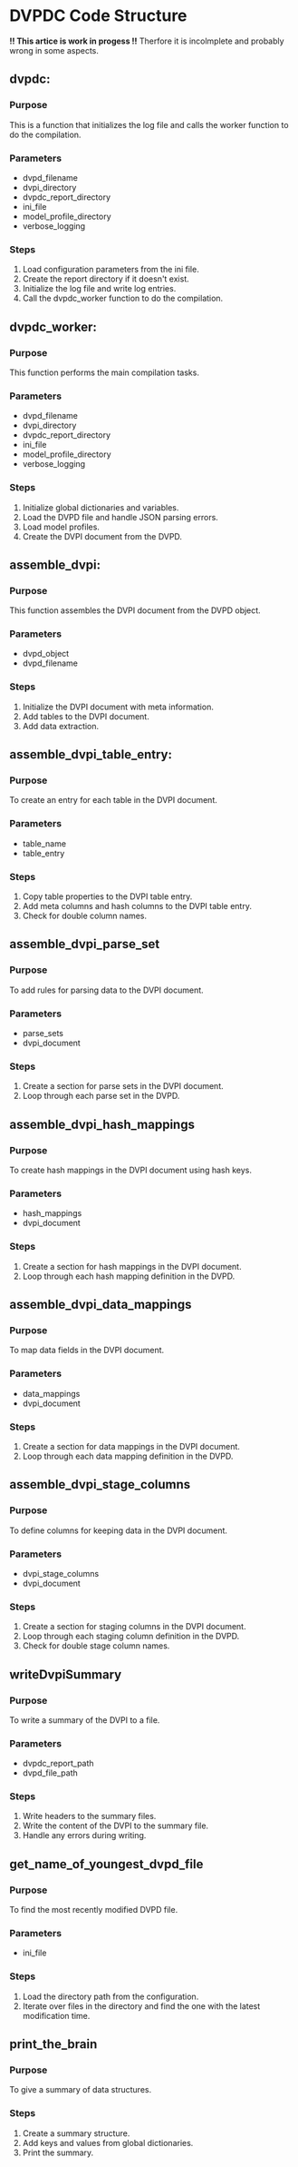  # DVPDC Code Structure

 **!! This artice is work in progess !!** Therfore it is incolmplete and probably wrong in some aspects.
 
## dvpdc:

### Purpose
This is a function that initializes the log file and calls the worker function to do the compilation.

### Parameters
- dvpd_filename
- dvpi_directory
- dvpdc_report_directory
- ini_file
- model_profile_directory
- verbose_logging

### Steps
1. Load configuration parameters from the ini file.
2. Create the report directory if it doesn't exist.
3. Initialize the log file and write log entries.
4. Call the dvpdc_worker function to do the compilation.

## dvpdc_worker:

### Purpose
This function performs the main compilation tasks.

### Parameters
- dvpd_filename
- dvpi_directory
- dvpdc_report_directory
- ini_file
- model_profile_directory
- verbose_logging

### Steps
1. Initialize global dictionaries and variables.
2. Load the DVPD file and handle JSON parsing errors.
3. Load model profiles.
4. Create the DVPI document from the DVPD.

## assemble_dvpi:

### Purpose
This function assembles the DVPI document from the DVPD object.

### Parameters
- dvpd_object
- dvpd_filename

### Steps
1. Initialize the DVPI document with meta information.  
2. Add tables to the DVPI document.
3. Add data extraction.

## assemble_dvpi_table_entry:

### Purpose
To create an entry for each table in the DVPI document.

### Parameters
- table_name
- table_entry

### Steps
1. Copy table properties to the DVPI table entry.  
2. Add meta columns and hash columns to the DVPI table entry.
3. Check for double column names.

## assemble_dvpi_parse_set

### Purpose
To add rules for parsing data to the DVPI document.

### Parameters
- parse_sets
- dvpi_document

### Steps
1. Create a section for parse sets in the DVPI document. 
2. Loop through each parse set in the DVPD.

## assemble_dvpi_hash_mappings

### Purpose
To create hash mappings in the DVPI document using hash keys.

### Parameters
- hash_mappings
- dvpi_document

### Steps
1. Create a section for hash mappings in the DVPI document. 
2. Loop through each hash mapping definition in the DVPD.

## assemble_dvpi_data_mappings

### Purpose
To map data fields in the DVPI document.

### Parameters
- data_mappings
- dvpi_document

### Steps
1. Create a section for data mappings in the DVPI document. 
2. Loop through each data mapping definition in the DVPD.

## assemble_dvpi_stage_columns

### Purpose
To define columns for keeping data in the DVPI document.

### Parameters
- dvpi_stage_columns
- dvpi_document

### Steps
1. Create a section for staging columns in the DVPI document.
2. Loop through each staging column definition in the DVPD.
3. Check for double stage column names.

## writeDvpiSummary

### Purpose
To write a summary of the DVPI to a file.

### Parameters
- dvpdc_report_path
- dvpd_file_path

### Steps
1. Write headers to the summary files. 
2. Write the content of the DVPI to the summary file. 
3. Handle any errors during writing.

## get_name_of_youngest_dvpd_file

### Purpose
To find the most recently modified DVPD file.

### Parameters
- ini_file

### Steps
1. Load the directory path from the configuration.
2. Iterate over files in the directory and find the one with the latest modification time.

## print_the_brain

### Purpose
To give a summary of data structures.

### Steps
1. Create a summary structure. 
2. Add keys and values from global dictionaries. 
3. Print the summary.























